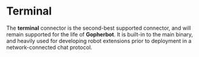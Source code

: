 # Terminal

The **terminal** connector is the second-best supported connector, and will remain supported for the life of **Gopherbot**. It is built-in to the main binary, and heavily used for developing robot extensions prior to deployment in a network-connected chat protocol.